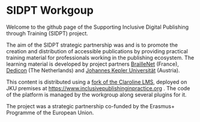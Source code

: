 # SIDPT Workgoup

Welcome to the github page of the Supporting Inclusive Digital Publishing through Training (SIDPT) project.

The aim of the SIDPT strategic partnership was and is to promote the creation and distribution of accessible publications by providing practical training material for professionals working in the publishing ecosystem.
The learning material is developed by project partners [BrailleNet](https://www.braillenet.org/) (France), [Dedicon](https://www.dedicon.nl/) (The Netherlands) and [Johannes Kepler Universität](https://www.jku.at/) (Austria).


This content is distributed using a [fork of the Claroline LMS](https://github.com/SIDPT/Claroline), deployed on JKU premises at https://www.inclusivepublishinginpractice.org .
The code of the platform is managed by the workgroup along several plugins for it.


The project was a strategic partnership co-funded by the Erasmus+ Programme of the European Union.

